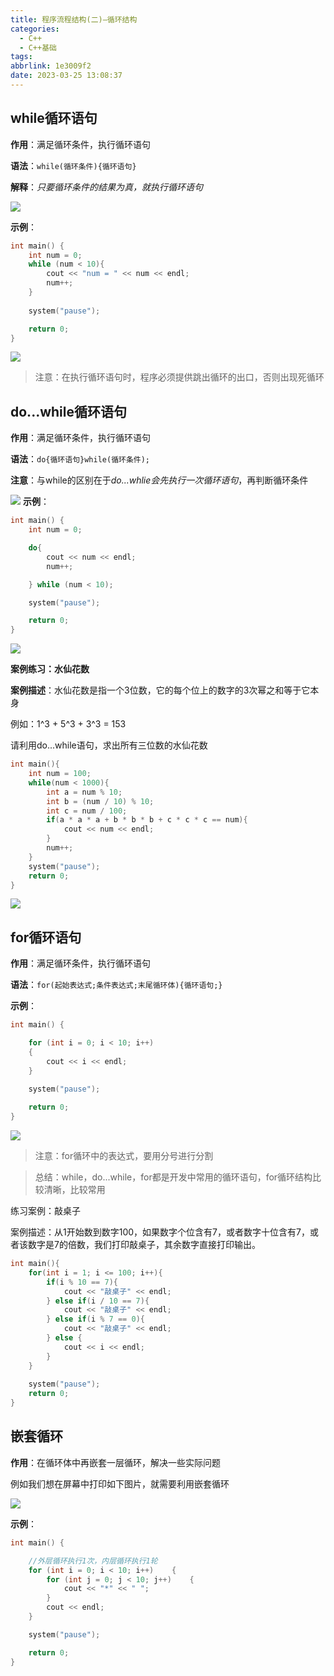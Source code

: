 ```yaml
---
title: 程序流程结构(二)—循环结构
categories:
  - C++
  - C++基础
tags:
abbrlink: 1e3009f2
date: 2023-03-25 13:08:37
---
```


## while循环语句

**作用**：满足循环条件，执行循环语句

**语法**：`while(循环条件){循环语句}`

**解释**：*只要循环条件的结果为真，就执行循环语句*

![](https://cdn.jsdelivr.net/gh/zhangyufeng0123/ImageHosting/img/cycle-1.png)

**示例**：

```cpp
int main() {
	int num = 0;
	while (num < 10){
		cout << "num = " << num << endl;
		num++;
	}
	
	system("pause");

	return 0;
}
```

![](https://cdn.jsdelivr.net/gh/zhangyufeng0123/ImageHosting/img/20230324101134.png)

> 注意：在执行循环语句时，程序必须提供跳出循环的出口，否则出现死循环
> 

## do...while循环语句

**作用**：满足循环条件，执行循环语句

**语法**：`do{循环语句}while(循环条件);`

**注意**：与while的区别在于*do...whlie会先执行一次循环语句*，再判断循环条件

![](https://cdn.jsdelivr.net/gh/zhangyufeng0123/ImageHosting/img/cycle-2.png)
**示例**：

```cpp
int main() {
	int num = 0;

	do{
		cout << num << endl;
		num++;

	} while (num < 10);

	system("pause");

	return 0;
}

```

![](https://cdn.jsdelivr.net/gh/zhangyufeng0123/ImageHosting/img/20230324101244.png)

**案例练习：水仙花数**

**案例描述**：水仙花数是指一个3位数，它的每个位上的数字的3次幂之和等于它本身

例如：1^3 + 5^3 + 3^3 = 153

请利用do...while语句，求出所有三位数的水仙花数

```cpp
int main(){
	int num = 100;
	while(num < 1000){
		int a = num % 10;
		int b = (num / 10) % 10;
		int c = num / 100;
		if(a * a * a + b * b * b + c * c * c == num){
			cout << num << endl;
		}
		num++;
	}
	system("pause");
	return 0;
}
```

![](https://cdn.jsdelivr.net/gh/zhangyufeng0123/ImageHosting/img/20230324101407.png)

## for循环语句

**作用**：满足循环条件，执行循环语句

**语法**：`for(起始表达式;条件表达式;末尾循环体){循环语句;}`

**示例**：

```cpp
int main() {

	for (int i = 0; i < 10; i++)
	{
		cout << i << endl;
	}
	
	system("pause");

	return 0;
}
```

![](https://cdn.jsdelivr.net/gh/zhangyufeng0123/ImageHosting/img/cycle-3.png)

> 注意：for循环中的表达式，要用分号进行分割
> 

> 总结：while，do...while，for都是开发中常用的循环语句，for循环结构比较清晰，比较常用
> 

练习案例：敲桌子

案例描述：从1开始数到数字100，如果数字个位含有7，或者数字十位含有7，或者该数字是7的倍数，我们打印敲桌子，其余数字直接打印输出。

```cpp
int main(){
	for(int i = 1; i <= 100; i++){
		if(i % 10 == 7){
			cout << "敲桌子" << endl;
		} else if(i / 10 == 7){
			cout << "敲桌子" << endl;
		} else if(i % 7 == 0){
			cout << "敲桌子" << endl;
		} else {
			cout << i << endl;
		}
	}
	
	system("pause");
	return 0;
}
```

## 嵌套循环

**作用**：在循环体中再嵌套一层循环，解决一些实际问题

例如我们想在屏幕中打印如下图片，就需要利用嵌套循环

![](https://cdn.jsdelivr.net/gh/zhangyufeng0123/ImageHosting/img/cycle-4.png)

**示例**：

```cpp
int main() {

	//外层循环执行1次，内层循环执行1轮
	for (int i = 0; i < 10; i++)	{
		for (int j = 0; j < 10; j++)	{
			cout << "*" << " ";
		}
		cout << endl;
	}

	system("pause");

	return 0;
}
```